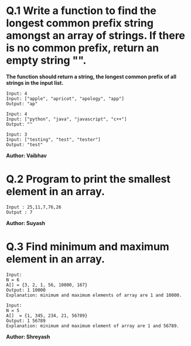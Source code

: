 # Q.1 Write a function to find the longest common prefix string amongst an array of strings. If there is no common prefix, return an empty string "".
**The function should return a string, the longest common prefix of all strings in the input list.**
```
Input: 4
Input: ["apple", "apricot", "apology", "app"]
Output: "ap"

Input: 4
Input: ["python", "java", "javascript", "c++"]
Output: ""

Input: 3
Input: ["testing", "test", "tester"]
Output: "test"
```
**Author: Vaibhav**

# Q.2 Program to print the smallest element in an array.
~~~
Input : 25,11,7,76,26
Output : 7
~~~

**Author: Suyash**

# Q.3 Find minimum and maximum element in an array.
```
Input:
N = 6
A[] = {3, 2, 1, 56, 10000, 167}
Output: 1 10000
Explanation: minimum and maximum elements of array are 1 and 10000.

Input:
N = 5
A[]  = {1, 345, 234, 21, 56789}
Output: 1 56789
Explanation: minimum and maximum element of array are 1 and 56789.
```
**Author: Shreyash**
